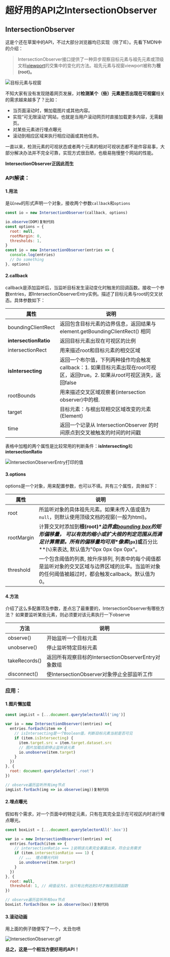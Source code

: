# 超好用的API之IntersectionObserver

## IntersectionObserver

这是个还在草案中的API，不过大部分浏览器均已实现（除了IE）。先看下MDN中的介绍：

> IntersectionObserver接口提供了一种异步观察目标元素与祖先元素或顶级文档[viewport](https://link.juejin.cn?target=https%3A%2F%2Fdeveloper.mozilla.org%2Fen-US%2Fdocs%2FGlossary%2Fviewport)的交集中的变化的方法。祖先元素与视窗viewport被称为**根(root)。**



![目标元素与视窗](https://p1-jj.byteimg.com/tos-cn-i-t2oaga2asx/gold-user-assets/2019/6/25/16b8d8fdcedfbbf1~tplv-t2oaga2asx-zoom-in-crop-mark:3024:0:0:0.awebp)



不知大家有没有发现随着网页发展，对**检测某个（些）元素是否出现在可视窗**相关的需求越来越多了？比如：

- 当页面滚动时，懒加载图片或其他内容。
- 实现“可无限滚动”网站，也就是当用户滚动网页时直接加载更多内容，无需翻页。
- 对某些元素进行埋点曝光
- 滚动到相应区域来执行相应动画或其他任务。

一直以来，检测元素的可视状态或者两个元素的相对可视状态都不是件容易事，大部分解决办法并不完全可靠，实现方式很丑陋，也极易拖慢整个网站的性能。

**IntersectionObserver正因此而生**

### API解读：

#### 1.用法

是以`new`的形式声明一个对象，接收两个参数`callback`和`options`

```js
const io = new IntersectionObserver(callback, options)

io.observe(DOM)复制代码
const options = {
  root: null,
  rootMargin: 0,
  thresholds: 1,
}
const io = new IntersectionObserver(entries => {
  console.log(entries)
  // Do something
}, options)
```

#### 2.callback

callback是添加监听后，当监听目标发生滚动变化时触发的回调函数。接收一个参数entries，即IntersectionObserverEntry实例。描述了目标元素与root的交叉状态。具体参数如下：

| 属性                  | 说明                                                         |
| --------------------- | ------------------------------------------------------------ |
| boundingClientRect    | 返回包含目标元素的边界信息，返回结果与element.getBoundingClientRect() 相同 |
| **intersectionRatio** | 返回目标元素出现在可视区的比例                               |
| intersectionRect      | 用来描述root和目标元素的相交区域                             |
| **isIntersecting**    | 返回一个布尔值，下列两种操作均会触发callback：1. 如果目标元素出现在root可视区，返回true。2. 如果从root可视区消失，返回false |
| rootBounds            | 用来描述交叉区域观察者(intersection observer)中的根.         |
| target                | 目标元素：与根出现相交区域改变的元素 (Element)               |
| time                  | 返回一个记录从 IntersectionObserver 的时间原点到交叉被触发的时间的时间戳 |

表格中加粗的两个属性是比较常用的判断条件：**isIntersecting**和**intersectionRatio**



![IntersectionObserverEntry打印的值](https://p1-jj.byteimg.com/tos-cn-i-t2oaga2asx/gold-user-assets/2019/6/25/16b8d8fdd043b259~tplv-t2oaga2asx-zoom-in-crop-mark:3024:0:0:0.awebp)



#### 3.options

options是一个对象，用来配置参数，也可以不填。共有三个属性，具体如下：

| 属性       | 说明                                                         |
| ---------- | ------------------------------------------------------------ |
| root       | 所监听对象的具体祖先元素。如果未传入值或值为`null`，则默认使用顶级文档的视窗(一般为html)。 |
| rootMargin | 计算交叉时添加到**根(root)\**边界盒[bounding box](https://link.juejin.cn?target=https%3A%2F%2Fdeveloper.mozilla.org%2Fen-US%2Fdocs%2FGlossary%2Fbounding_box)的矩形偏移量， 可以有效的缩小或扩大根的判定范围从而满足计算需要。所有的偏移量均可用\**像素**(`px`)或**百分比**(`%`)来表达, 默认值为"0px 0px 0px 0px"。 |
| threshold  | 一个包含阈值的列表, 按升序排列, 列表中的每个阈值都是监听对象的交叉区域与边界区域的比率。当监听对象的任何阈值被越过时，都会触发callback。默认值为0。 |

#### 4.方法

介绍了这么多配置项及参数，差点忘了最重要的，IntersectionObserver有哪些方法？ 如果要监听某些元素，则必须要对该元素执行一下observe

| 方法          | 说明                                                |
| ------------- | --------------------------------------------------- |
| observe()     | 开始监听一个目标元素                                |
| unobserve()   | 停止监听特定目标元素                                |
| takeRecords() | 返回所有观察目标的IntersectionObserverEntry对象数组 |
| disconnect()  | 使IntersectionObserver对象停止全部监听工作          |

### 应用：

#### 1.图片懒加载

```js
const imgList = [...document.querySelectorAll('img')]

var io = new IntersectionObserver((entries) =>{
  entries.forEach(item => {
    // isIntersecting是一个Boolean值，判断目标元素当前是否可见
    if (item.isIntersecting) {
      item.target.src = item.target.dataset.src
      // 图片加载后即停止监听该元素
      io.unobserve(item.target)
    }
  })
}, {
  root: document.querySelector('.root')
})

// observe遍历监听所有img节点
imgList.forEach(img => io.observe(img))复制代码
```

#### 2.埋点曝光

假如有个需求，对一个页面中的特定元素，只有在其完全显示在可视区内时进行埋点曝光。

```js
const boxList = [...document.querySelectorAll('.box')]

var io = new IntersectionObserver((entries) =>{
  entries.forEach(item => {
    // intersectionRatio === 1说明该元素完全暴露出来，符合业务需求
    if (item.intersectionRatio === 1) {
      // 。。。 埋点曝光代码
      io.unobserve(item.target)
    }
  })
}, {
  root: null,
  threshold: 1, // 阀值设为1，当只有比例达到1时才触发回调函数
})

// observe遍历监听所有box节点
boxList.forEach(box => io.observe(box))复制代码
```

#### 3.滚动动画

用上面的例子随便写了一个，太丑勿喷

![IntersectionObserver.gif](https://p1-jj.byteimg.com/tos-cn-i-t2oaga2asx/gold-user-assets/2019/6/25/16b8d8fdd0bba525~tplv-t2oaga2asx-zoom-in-crop-mark:3024:0:0:0.awebp)



**总之，这是一个相当方便好用的API！**

